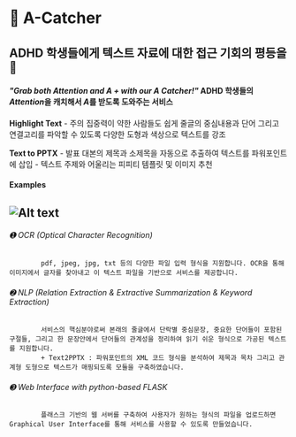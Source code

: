 &#x1F4D9; A-Catcher 
=========
**ADHD 학생들에게 텍스트 자료에 대한 접근 기회의 평등을** :loudspeaker:
---------------------------------------------------


#### *"Grab both Attention and A + with our A Catcher!"*  ADHD 학생들의 *Attention*을 캐치해서 *A*를 받도록 도와주는 서비스
      
   **Highlight Text**
      - 주의 집중력이 약한 사람들도 쉽게 줄글의 중심내용과 단어 그리고 연결고리를 파악할 수 있도록 다양한 도형과 색상으로 텍스트를 강조
      
   **Text to PPTX**
      - 발표 대본의 제목과 소제목을 자동으로 추출하여 텍스트를 파워포인트에 삽입
      - 텍스트 주제와 어울리는 피피티 템플릿 및 이미지 추천


#### Examples

![Alt text](https://github.com/yoonkim313/dataCampusProject-Team10/blob/master/ServiceExample.png)
--------------------------------------------------------------------------------------------------

   ###### ➊ OCR (Optical Character Recognition)
            pdf, jpeg, jpg, txt 등의 다양한 파일 입력 형식을 지원합니다. OCR을 통해 이미지에서 글자를 찾아내고 이 텍스트 파일을 기반으로 서비스를 제공합니다.
      
   ###### ➋ NLP (Relation Extraction & Extractive Summarization & Keyword Extraction)
            서비스의 핵심분야로써 본래의 줄글에서 단락별 중심문장, 중요한 단어들이 포함된 구절들, 그리고 한 문장안에서 단어들의 관계성을 정리하여 읽기 쉬운 형식으로 가공된 텍스트를 지원합니다.
            + Text2PPTX : 파워포인트의 XML 코드 형식을 분석하여 제목과 목차 그리고 관계형 도형으로 텍스트가 매핑되도록 모듈을 구축하였습니다.
      
   ###### ➌ Web Interface with python-based FLASK
            플래스크 기반의 웹 서버를 구축하여 사용자가 원하는 형식의 파일을 업로드하면 Graphical User Interface를 통해 서비스를 사용할 수 있도록 만들었습니다.
     
